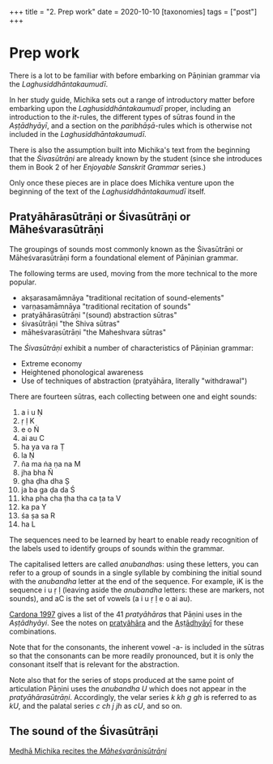 +++
title = "2. Prep work"
date = 2020-10-10
[taxonomies]
tags = ["post"]
+++

# Prep work

There is a lot to be familiar with before embarking on Pāṇinian grammar via the
*Laghusiddhāntakaumudī*.

In her study guide, Michika sets out a range of introductory matter before
embarking upon the *Laghusiddhāntakaumudī* proper, including an introduction to
the *it*-rules, the different types of sūtras found in the *Aṣṭādhyāyī*, and a
section on the *paribhāṣā*-rules which is otherwise not included in the
*Laghusiddhāntakaumudī*.

There is also the assumption built into Michika's text from the beginning that
the *Śivasūtrāṇi* are already known by the student (since she introduces them in
Book 2 of her *Enjoyable Sanskrit Grammar* series.)

Only once these pieces are in place does Michika venture upon the beginning of
the text of the *Laghusiddhāntakaumudī* itself.

## Pratyāhārasūtrāṇi or Śivasūtrāṇi or Māheśvarasūtrāṇi

The groupings of sounds most commonly known as the Śivasūtrāṇi or
Māheśvarasūtrāṇi form a foundational element of Pāṇinian grammar.

The following terms are used, moving from the more technical to the more popular.

- akṣarasamāmnāya "traditional recitation of sound-elements"
- varṇasamāmnāya "traditional recitation of sounds"
- pratyāhārasūtrāṇi "(sound) abstraction sūtras"
- śivasūtrāṇi "the Shiva sūtras"
- māheśvarasūtrāṇi "the Maheshvara sūtras"

The *Śivasūtrāṇi* exhibit a number of characteristics of Pāṇinian grammar:

- Extreme economy
- Heightened phonological awareness
- Use of techniques of abstraction (pratyāhāra, literally "withdrawal")

There are fourteen sūtras, each collecting between one and eight sounds:

1. a i u Ṇ
2. ṛ ḷ K
3. e o Ṅ
4. ai au C
5. ha ya va ra Ṭ
6. la Ṇ
7. ña ma ṅa ṇa na M
8. jha bha Ñ
9. gha ḍha dha Ṣ
10. ja ba ga ḍa da Ś
11. kha pha cha ṭha tha ca ṭa ta V
12. ka pa Y
13. śa ṣa sa R
14. ha L

The sequences need to be learned by heart to enable ready recognition of the
labels used to identify groups of sounds within the grammar.

The capitalised letters are called *anubandha*s: using these letters, you can
refer to a group of sounds in a single syllable by combining the initial sound
with the *anubandha* letter at the end of the sequence. For example, iK is the
sequence i u ṛ ḷ (leaving aside the *anubandha* letters: these are markers, not
sounds), and aC is the set of vowels (a i u ṛ ḷ e o ai au).

[Cardona 1997](@/biblio/cardona_1997.md) gives a list of the 41 *pratyāhāra*s
that Pāṇini uses in the *Aṣṭādhyāyi*. See the notes on
[pratyãhāra](@/glossary/pratyahara.md) and the
[Aṣṭādhyāyī](@/texts/astadhyayi.md) for these combinations.

Note that for the consonants, the inherent vowel -a- is included in the sūtras
so that the consonants can be more readily pronounced, but it is only the
consonant itself that is relevant for the abstraction.

Note also that for the series of stops produced at the same point of
articulation Pāṇini uses the *anubandha* *U* which does not appear in the
*pratyāhārasūtrāṇi*. Accordingly, the velar series *k kh g gh* is referred to as
*kU*, and the palatal series *c ch j jh* as *cU*, and so on.

## The sound of the Śivasūtrāṇi

[Medhā Michika recites the *Māheśvarānisūtrāṇi*](https://youtu.be/HAbmM7gfpP8)

